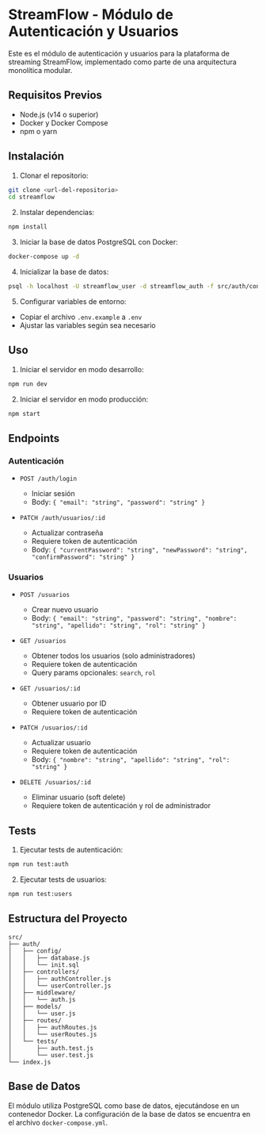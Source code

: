 # StreamFlow - Módulo de Autenticación y Usuarios

Este es el módulo de autenticación y usuarios para la plataforma de streaming StreamFlow, implementado como parte de una arquitectura monolítica modular.

## Requisitos Previos

- Node.js (v14 o superior)
- Docker y Docker Compose
- npm o yarn

## Instalación

1. Clonar el repositorio:
```bash
git clone <url-del-repositorio>
cd streamflow
```

2. Instalar dependencias:
```bash
npm install
```

3. Iniciar la base de datos PostgreSQL con Docker:
```bash
docker-compose up -d
```

4. Inicializar la base de datos:
```bash
psql -h localhost -U streamflow_user -d streamflow_auth -f src/auth/config/init.sql
```

5. Configurar variables de entorno:
- Copiar el archivo `.env.example` a `.env`
- Ajustar las variables según sea necesario

## Uso

1. Iniciar el servidor en modo desarrollo:
```bash
npm run dev
```

2. Iniciar el servidor en modo producción:
```bash
npm start
```

## Endpoints

### Autenticación

- `POST /auth/login`
  - Iniciar sesión
  - Body: `{ "email": "string", "password": "string" }`

- `PATCH /auth/usuarios/:id`
  - Actualizar contraseña
  - Requiere token de autenticación
  - Body: `{ "currentPassword": "string", "newPassword": "string", "confirmPassword": "string" }`

### Usuarios

- `POST /usuarios`
  - Crear nuevo usuario
  - Body: `{ "email": "string", "password": "string", "nombre": "string", "apellido": "string", "rol": "string" }`

- `GET /usuarios`
  - Obtener todos los usuarios (solo administradores)
  - Requiere token de autenticación
  - Query params opcionales: `search`, `rol`

- `GET /usuarios/:id`
  - Obtener usuario por ID
  - Requiere token de autenticación

- `PATCH /usuarios/:id`
  - Actualizar usuario
  - Requiere token de autenticación
  - Body: `{ "nombre": "string", "apellido": "string", "rol": "string" }`

- `DELETE /usuarios/:id`
  - Eliminar usuario (soft delete)
  - Requiere token de autenticación y rol de administrador

## Tests

1. Ejecutar tests de autenticación:
```bash
npm run test:auth
```

2. Ejecutar tests de usuarios:
```bash
npm run test:users
```

## Estructura del Proyecto

```
src/
├── auth/
│   ├── config/
│   │   ├── database.js
│   │   └── init.sql
│   ├── controllers/
│   │   ├── authController.js
│   │   └── userController.js
│   ├── middleware/
│   │   └── auth.js
│   ├── models/
│   │   └── user.js
│   ├── routes/
│   │   ├── authRoutes.js
│   │   └── userRoutes.js
│   └── tests/
│       ├── auth.test.js
│       └── user.test.js
└── index.js
```

## Base de Datos

El módulo utiliza PostgreSQL como base de datos, ejecutándose en un contenedor Docker. La configuración de la base de datos se encuentra en el archivo `docker-compose.yml`. 